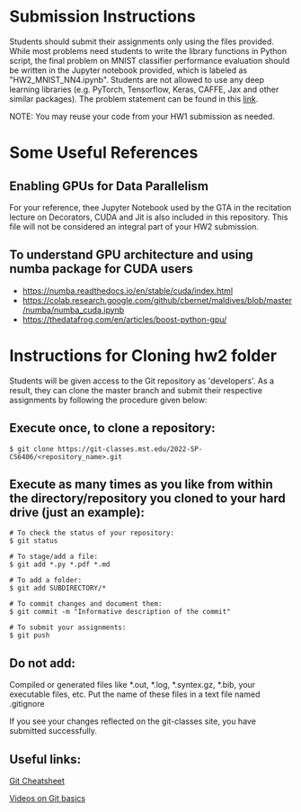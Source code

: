 # Submission Instructions

Students should submit their assignments only using the files provided. While most problems need students to write the library functions in Python script, the final problem on MNIST classifier performance evaluation should be written in the Jupyter notebook provided, which is labeled as "HW2_MNIST_NN4.ipynb". Students are not allowed to use any deep learning libraries (e.g. PyTorch, Tensorflow, Keras, CAFFE, Jax and other similar packages). The problem statement can be found in this [link](https://sid-nadendla.github.io/teaching/SP2024_MLCV/HWs/HW2_MLCV_SP2024.pdf).

NOTE: You may reuse your code from your HW1 submission as needed.

# Some Useful References

## Enabling GPUs for Data Parallelism
For your reference, thee Jupyter Notebook used by the GTA in the recitation lecture on Decorators, CUDA and Jit is also included in this repository. This file will not be considered an integral part of your HW2 submission. 

## To understand GPU architecture and using numba package for CUDA users
* https://numba.readthedocs.io/en/stable/cuda/index.html
* https://colab.research.google.com/github/cbernet/maldives/blob/master/numba/numba_cuda.ipynb
* https://thedatafrog.com/en/articles/boost-python-gpu/

# Instructions for Cloning hw2 folder

Students will be given access to the Git repository as 'developers'. As a result, they can clone the master branch and submit their respective assignments by following the procedure given below:

## Execute once, to clone a repository:
```
$ git clone https://git-classes.mst.edu/2022-SP-CS6406/<repository_name>.git
```

## Execute as many times as you like from within the directory/repository you cloned to your hard drive (just an example):
```
# To check the status of your repository:
$ git status

# To stage/add a file:
$ git add *.py *.pdf *.md

# To add a folder:
$ git add SUBDIRECTORY/*

# To commit changes and document them:
$ git commit -m "Informative description of the commit"

# To submit your assignments:
$ git push
```


## Do not add:
Compiled or generated files like *.out, *.log, *.syntex.gz, *.bib, your executable files, etc. Put the name of these files in a text file named .gitignore

If you see your changes reflected on the git-classes site, you have submitted successfully.

## Useful links:
[Git Cheatsheet](https://services.github.com/on-demand/downloads/github-git-cheat-sheet.pdf)

[Videos on Git basics](https://git-scm.com/videos)
